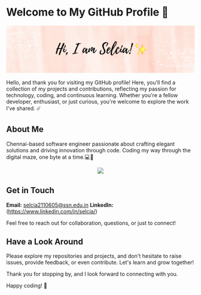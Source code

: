 # Welcome to My GitHub Profile 🚀

![Profile Banner](https://github.com/selcia25/selcia25/blob/main/selcia25.png)

Hello, and thank you for visiting my GitHub profile! Here, you'll find a collection of my projects and contributions, reflecting my passion for technology, coding, and continuous learning. Whether you're a fellow developer, enthusiast, or just curious, you're welcome to explore the work I've shared. ☄️

## About Me

Chennai-based software engineer passionate about crafting elegant solutions and driving innovation through code. Coding my way through the digital maze, one byte at a time.💻🔨
<p align="center">
  <a href="https://skillicons.dev">
    <img src="https://skillicons.dev/icons?i=py,vscode,html,css,js,react,raspberrypi,nodejs,php,mongodb,mysql,linux,kafka,flask,django,bootstrap,blender" />
  </a>
</p>

## Get in Touch

**Email:** selcia2110605@ssn.edu.in
**LinkedIn:** (https://www.linkedin.com/in/selcia/)

Feel free to reach out for collaboration, questions, or just to connect!

## Have a Look Around

Please explore my repositories and projects, and don't hesitate to raise issues, provide feedback, or even contribute. Let's learn and grow together!

Thank you for stopping by, and I look forward to connecting with you.

Happy coding! 🎨
